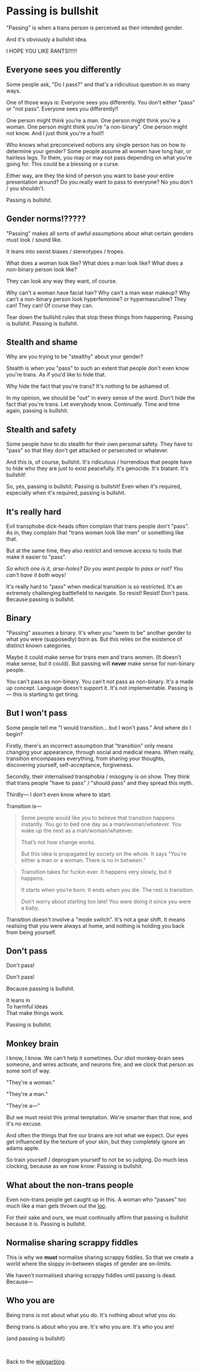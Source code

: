 # Passing is bullshit

"Passing" is when a trans person is perceived as their intended gender.

And it's obviously a bullshit idea.

I HOPE YOU LIKE RANTS!!!!!!

## Everyone sees you differently 

Some people ask, "Do I pass?" and that's a ridiculous question in so many ways. 

One of those ways is: Everyone sees you differently. You don't either "pass" or "not pass". Everyone sees you differently!!

One person might think you're a man. One person might think you're a woman. One person might think you're "a non-binary". One person might not know. And I just think you're a fool!!

Who knows what preconceived notions any single person has on how to determine your gender? Some people assume all women have long hair, or hairless legs. To them, you may or may not pass depending on what you're going for. This could be a blessing or a curse.

Either way, are they the kind of person you want to base your entire presentation around? Do you really want to pass to everyone? No you don't / you shouldn't. 

Passing is bullshit.

## Gender norms!?????

"Passing" makes all sorts of awful assumptions about what certain genders must look / sound like.

It leans into sexist biases / stereotypes / tropes.

What does a woman look like? What does a man look like? What does a non-binary person look like? 

They can look any way they want, of course.

Why can't a woman have facial hair? Why can't a man wear makeup? Why can't a non-binary person look hyperfeminine? or hypermasculine? They can! They can! Of course they can. 

Tear down the bullshit rules that stop these things from happening. Passing is bullshit. Passing is bullshit.

## Stealth and shame 

Why are you trying to be "stealthy" about your gender?

Stealth is when you "pass" to such an extent that people don't even know you're trans. As if you'd like to hide that.

Why hide the fact that you're trans? It's nothing to be ashamed of. 

In my opinion, we should be "out" in every sense of the word. Don't hide the fact that you're trans. Let everybody know. Continually. Time and time again, passing is bullshit. 

## Stealth and safety

Some people *have* to do stealth for their own personal safety. They have to "pass" so that they don't get attacked or persecuted or whatever. 

And this is, of course, bullshit. It's ridiculous / horrendous that people have to hide who they are just to exist peacefully. It's genocide. It's blatant. It's bullshit! 

So, yes, passing is bullshit. Passing is bullshit! Even when it's required, especially when it's required, passing is bullshit.

## It's really hard

Evil transphobe dick-heads often complain that trans people don't "pass". As in, they complain that "trans women look like men" or something like that.

But at the same time, they also restrict and remove access to tools that make it easier to "pass".

*So which one is it, arse-holes? Do you want people to pass or not? You can't have it both ways!*

It's really hard to "pass" when medical transition is so restricted. It's an extremely challenging battlefield to navigate. So resist! Resist! Don't pass. Because passing is bullshit.

## Binary

"Passing" assumes a binary. It's when you "seem to be" another gender to what you were (supposedly) born as. But this relies on the existence of distinct known categories.

Maybe it could make sense for trans men and trans women. (It doesn't make sense, but it could). But passing will **never** make sense for non-binary people.

You can't pass as non-binary. You can't *not* pass as non-binary. It's a made up concept. Language doesn't support it. It's not implementable. Passing is— this is starting to get tiring.

## But I won't pass

Some people tell me "I would transition... but I won't pass." And where do I begin? 

Firstly, there's an incorrect assumption that "transition" only means changing your appearance, through social and medical means. When really, transition encompasses everything, from sharing your thoughts, discovering yourself, self-acceptance, forgiveness. 

Secondly, their internalised transphobia / misogyny is on show. They think that trans people "have to pass" / "should pass" and they spread this myth. 

Thirdly— I don't even know where to start.

Transition is—

> Some people would like you to believe that transition happens instantly. You go to bed one day as a man/woman/whatever. You wake up the next as a man/woman/whatever.
> 
> That’s not how change works.
> 
> But this idea is propagated by society on the whole. It says “You’re either a man or a woman. There is no in between.”

> Transition takes for fuckin ever. It happens very slowly, but it happens.
> 
> It starts when you’re born. It ends when you die. The rest is transition.
> 
> Don’t worry about starting too late! You were doing it since you were a baby.

Transition doesn't involve a "mode switch". It's not a gear shift. It means realising that you were always at home, and nothing is holding you back from being yourself.

## Don't pass

Don't pass!

Don't pass! 

Because passing is bullshit. 

It leans in\
To harmful ideas\
That make things work. 

Passing is bullshit.

## Monkey brain

I know, I know. We can't help it sometimes. Our idiot monkey-brain sees someone, and wires activate, and neurons fire, and we clock that person as some sort of way.

"They're a woman."

"They're a man."

"They're a—"

But we must resist this primal temptation. We're smarter than that now, and it's no excuse. 

And often the things that fire our brains are not what we expect. Our eyes get influenced by the texture of your skin, but they completely ignore an adams apple. 

So train yourself / deprogram yourself to not be so judging. Do much less clocking, because as we now know: Passing is bullshit.

## What about the non-trans people

Even non-trans people get caught up in this. A woman who "passes" too much like a man gets thrown out the [loo](https://www.todepond.com/wikiblogarden/health/loo-lu/end/).

For their sake and ours, we must continually affirm that passing is bullshit because it is. Passing is bullshit.

## Normalise sharing scrappy fiddles

This is why we **must** normalise sharing scrappy fiddles. So that we create a world where the sloppy in-between stages of gender are on-limits.

We haven't normalised sharing scrappy fiddles until passing is dead. Because—

## Who you are

Being trans is not about what you do. It's nothing about what you do.

Being trans is about who you are. It's who you are. It's who you are!

(and passing is bullshit)

<br>

Back to the [wikigarblog](/wikiblogarden).
